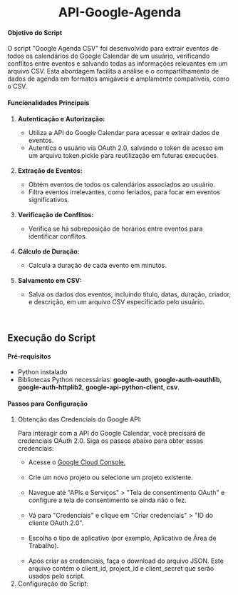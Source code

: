  <h1 align="center">API-Google-Agenda</h1>
<h4>Objetivo do Script</h4>
<p>O script "Google Agenda CSV" foi desenvolvido para extrair eventos de todos os calendários do Google Calendar de um usuário, verificando conflitos entre eventos e salvando todas as informações relevantes em um arquivo CSV. Esta abordagem facilita a análise e o compartilhamento de dados de agenda em formatos amigáveis e amplamente compatíveis, como o CSV.</p>

<h4>Funcionalidades Principais</h4>
<ol>
  <li><b>Autenticação e Autorização:</b></li>
    <ul>
      <li>Utiliza a API do Google Calendar para acessar e extrair dados de eventos.</li>
      <li>Autentica o usuário via OAuth 2.0, salvando o token de acesso em um arquivo token.pickle para reutilização em futuras execuções.</li>
    </ul>
  <br>
  <li><b>Extração de Eventos:</li></b>
    <ul>
      <li>Obtém eventos de todos os calendários associados ao usuário.</li>
      <li>Filtra eventos irrelevantes, como feriados, para focar em eventos significativos.</li>
    </ul>
    <br>
  <li><b>Verificação de Conflitos:</li></b>
    <ul>
      <li>Verifica se há sobreposição de horários entre eventos para identificar conflitos.</li>
    </ul>
    <br>
  <li><b>Cálculo de Duração:</li></b>
    <ul>
      <li>Calcula a duração de cada evento em minutos.</li>
    </ul>
    <br>
  <li><b>Salvamento em CSV:</b></li>
    <ul>
      <li>Salva os dados dos eventos, incluindo título, datas, duração, criador, e descrição, em um arquivo CSV especificado pelo usuário.</li>
    </ul>
</ol>
<br>
<h2>Execução do Script</h2>
<h4><b>Pré-requisitos</b></h4>
<ul>
  <li>Python instalado</li>
  <li>Bibliotecas Python necessárias: <b>google-auth</b>, <b>google-auth-oauthlib</b>, <b>google-auth-httplib2</b>, <b>google-api-python-client</b>, <b>csv</b>.</li>
</ul>
<h4>Passos para Configuração</h4>
<ol>
  <li>Obtenção das Credenciais do Google API:</li>
  <p>Para interagir com a API do Google Calendar, você precisará de credenciais OAuth 2.0. Siga os passos abaixo para obter essas credenciais:</p>
  <ul>
    <li>Acesse o <a href= "https://console.cloud.google.com/?hl=pt-br"> Google Cloud Console.</a></li>
    <br>
    <li>Crie um novo projeto ou selecione um projeto existente.</li>
    <br>
    <li>Navegue até "APIs e Serviços" > "Tela de consentimento OAuth" e configure a tela de consentimento se ainda não o fez.</li>
    <br>
    <li>Vá para "Credenciais" e clique em "Criar credenciais" > "ID do cliente OAuth 2.0".</li>
    <br>
    <li>Escolha o tipo de aplicativo (por exemplo, Aplicativo de Área de Trabalho).</li>
    <br>
    <li>Após criar as credenciais, faça o download do arquivo JSON. Este arquivo contém o client_id, project_id e client_secret que serão usados pelo script.</li>
  </ul>
  <li>Configuração do Script:</li>
  
</ol>
